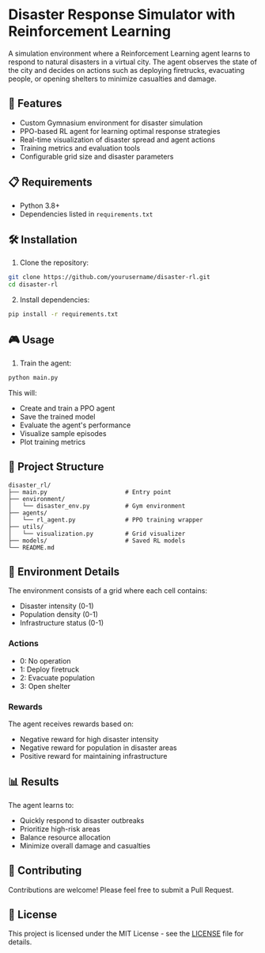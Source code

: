 # Disaster Response Simulator with Reinforcement Learning

A simulation environment where a Reinforcement Learning agent learns to respond to natural disasters in a virtual city. The agent observes the state of the city and decides on actions such as deploying firetrucks, evacuating people, or opening shelters to minimize casualties and damage.

## 🚀 Features

- Custom Gymnasium environment for disaster simulation
- PPO-based RL agent for learning optimal response strategies
- Real-time visualization of disaster spread and agent actions
- Training metrics and evaluation tools
- Configurable grid size and disaster parameters

## 📋 Requirements

- Python 3.8+
- Dependencies listed in `requirements.txt`

## 🛠️ Installation

1. Clone the repository:
```bash
git clone https://github.com/yourusername/disaster-rl.git
cd disaster-rl
```

2. Install dependencies:
```bash
pip install -r requirements.txt
```

## 🎮 Usage

1. Train the agent:
```bash
python main.py
```

This will:
- Create and train a PPO agent
- Save the trained model
- Evaluate the agent's performance
- Visualize sample episodes
- Plot training metrics

## 📁 Project Structure

```
disaster_rl/
├── main.py                      # Entry point
├── environment/
│   └── disaster_env.py          # Gym environment
├── agents/
│   └── rl_agent.py              # PPO training wrapper
├── utils/
│   └── visualization.py         # Grid visualizer
├── models/                      # Saved RL models
└── README.md
```

## 🔧 Environment Details

The environment consists of a grid where each cell contains:
- Disaster intensity (0-1)
- Population density (0-1)
- Infrastructure status (0-1)

### Actions
- 0: No operation
- 1: Deploy firetruck
- 2: Evacuate population
- 3: Open shelter

### Rewards
The agent receives rewards based on:
- Negative reward for high disaster intensity
- Negative reward for population in disaster areas
- Positive reward for maintaining infrastructure

## 📊 Results

The agent learns to:
- Quickly respond to disaster outbreaks
- Prioritize high-risk areas
- Balance resource allocation
- Minimize overall damage and casualties

## 🤝 Contributing

Contributions are welcome! Please feel free to submit a Pull Request.

## 📝 License

This project is licensed under the MIT License - see the [LICENSE](LICENSE) file for details. 